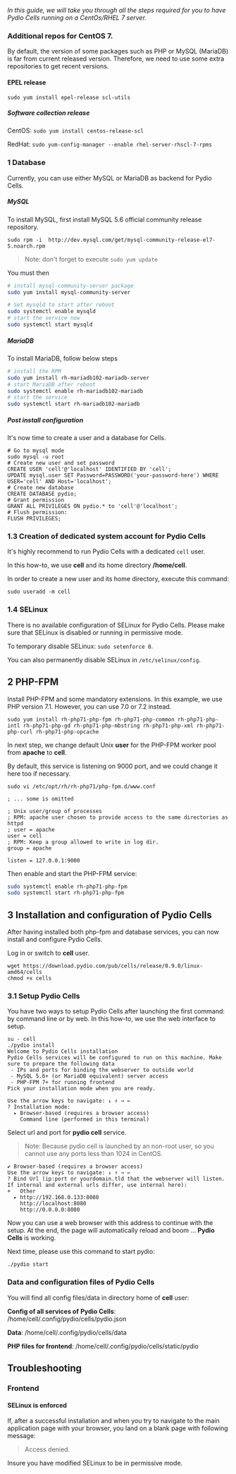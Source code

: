 
_In this guide, we will take you through all the steps required for you to have Pydio Cells running on a CentOs/RHEL 7 server._

### Additional repos for CentOS 7.
By default, the version of some packages such as PHP or MySQL (MariaDB) is far from current released version. Therefore, we need to use some extra repositories to get recent versions.

#### EPEL release
`sudo yum install epel-release scl-utils`

##### Software collection release

CentOS: `sudo yum install centos-release-scl`

RedHat: `sudo yum-config-manager --enable rhel-server-rhscl-7-rpms`

### 1 Database

Currently, you can use either MySQL or MariaDB as backend for Pydio Cells.

##### MySQL
To install MySQL, first install MySQL 5.6 official community release repository.

`sudo rpm -i  http://dev.mysql.com/get/mysql-community-release-el7-5.noarch.rpm`

> Note: don't forget to execute `sudo yum update`

You must then
```bash
# install mysql-community-server package
sudo yum install mysql-community-server

# Set mysqld to start after reboot
sudo systemctl enable mysqld
# start the service now
sudo systemctl start mysqld
```

##### MariaDB

To install MariaDB, follow below steps

```bash
# install the RPM
sudo yum install rh-mariadb102-mariadb-server
# start MariaDB after reboot
sudo systemctl enable rh-mariadb102-mariadb
# start the service
sudo systemctl start rh-mariadb102-mariadb
```

##### Post install configuration
It's now time to create a user and a database for Cells.

```
# Go to mysql mode
sudo mysql -u root
# Create new user and set password
CREATE USER 'cell'@'localhost' IDENTIFIED BY 'cell';
UPDATE mysql.user SET Password=PASSWORD('your-password-here') WHERE USER='cell' AND Host='localhost';
# Create new database
CREATE DATABASE pydio;
# Grant permission
GRANT ALL PRIVILEGES ON pydio.* to 'cell'@'localhost';
# Flush permission:
FLUSH PRIVILEGES;
```

### 1.3 Creation of dedicated system account for Pydio Cells

It's highly recommend to run Pydio Cells with a dedicated `cell` user.

In this how-to, we use **cell** and its home directory **/home/cell**.

In order to create a new user and its home directory, execute this command:

`sudo useradd -m cell `

### 1.4 SELinux

There is no available configuration of SELinux for Pydio Cells. Please make sure that SELinux is disabled or running in permissive mode.

To temporary disable SELinux: `sudo setenforce 0`.

You can also permanently disable SELinux in `/etc/selinux/config`.

## 2 PHP-FPM

Install PHP-FPM and some mandatory extensions. In this example, we use PHP version 7.1. However, you can use 7.0 or 7.2 instead.

`sudo yum install rh-php71-php-fpm rh-php71-php-common rh-php71-php-intl rh-php71-php-gd rh-php71-php-mbstring rh-php71-php-xml rh-php71-php-curl rh-php71-php-opcache `

In next step, we change default Unix **user** for the PHP-FPM worker pool from **apache** to **cell**.

By default, this service is listening on 9000 port, and we could change it here too if necessary.

```
sudo vi /etc/opt/rh/rh-php71/php-fpm.d/www.conf

; ... some is omitted

; Unix user/group of processes
; RPM: apache user chosen to provide access to the same directories as httpd
; user = apache
user = cell
; RPM: Keep a group allowed to write in log dir.
group = apache

listen = 127.0.0.1:9000
```

Then enable and start the PHP-FPM service:

```bash
sudo systemctl enable rh-php71-php-fpm
sudo systemctl start rh-php71-php-fpm
```

## 3 Installation and configuration of Pydio Cells

After having installed both php-fpm and database services, you can now install and configure Pydio Cells.

Log in or switch to **cell** user. 

```
wget https://download.pydio.com/pub/cells/release/0.9.0/linux-amd64/cells
chmod +x cells
```

### 3.1 Setup Pydio Cells

You have two ways to setup Pydio Cells after launching the first command: by command line or by web. In this how-to, we use the web interface to setup.

```
su - cell
./pydio install
Welcome to Pydio Cells installation
Pydio Cells services will be configured to run on this machine. Make sure to prepare the following data
 - IPs and ports for binding the webserver to outside world
 - MySQL 5.6+ (or MariaDB equivalent) server access
 - PHP-FPM 7+ for running frontend
Pick your installation mode when you are ready.

Use the arrow keys to navigate: ↓ ↑ → ←
? Installation mode:
  ▸ Browser-based (requires a browser access)
    Command line (performed in this terminal)
```
Select url and port for **pydio cell** service.

> Note: Because pydio cell is launched by an non-root user, so you cannot use any ports less than 1024 in CentOS.

```
✔ Browser-based (requires a browser access)
Use the arrow keys to navigate: ↓ ↑ → ←
? Bind Url (ip:port or yourdomain.tld that the webserver will listen. If internal and external urls differ, use internal here):
+   Other
  ▸ http://192.168.0.133:8080
    http://localhost:8080
    http://0.0.0.0:8080
```

Now you can use a web browser with this address to continue with the setup. At the end, the page will automatically reload and boom ... **Pydio Cells** is working.

Next time, please use this command to start pydio:

`./pydio start `

###  Data and configuration files of Pydio Cells

You will find all config files/data in directory home of **cell** user:

**Config of all services of** **Pydio Cells**: /home/cell/.config/pydio/cells/pydio.json

**Data**: /home/cell/.config/pydio/cells/data

**PHP files for frontend**: /home/cell/.config/pydio/cells/static/pydio

## Troubleshooting

### Frontend

#### SELinux is enforced
If, after a successful installation and when you try to navigate to the main application page with your browser, you land on a blank page with following message:

> Access denied.

Insure you have modified SELinux to be in permissive mode.  
